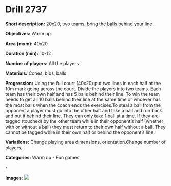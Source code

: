 # Drill 2737

**Short description:**
20x20, two teams, bring the balls behind your line.

**Objectives:**
Warm up.

**Area (mxm):**
40x20

**Duration (min):**
10-12

**Number of players:**
All the players

**Materials:**
Cones, bibs, balls

**Progression:**
Using the full court (40x20) put two lines in each half at the 10m mark going across the court. Divide the players into two teams. Each team has their own half and has 5 balls behind their line. To win the team needs to get all 10 balls behind their line at the same time or whoever has the most balls when the coach ends the exercises.To steal a ball from the opponent a player must go into the other half and take a ball and run back and put it behind their line. They can only take 1 ball at a time. If they are tagged (touched) by the other team while in their opponent’s half (whether with or without a ball) they must return to their own half without a ball. They cannot be tagged while in their own half or behind the opponent’s line.

**Variations:**
Change playing area dimensions, orientation.Change number of players.

**Categories:**
Warm up - Fun games

**:**


**Images:**
![](https://www.coachingfutsal.com/\images\9d0a8da5-8e3c-4bb8-a3df-50bb8def72af_081.png)

